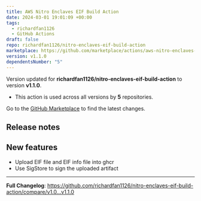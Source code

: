 ```yaml
---
title: AWS Nitro Enclaves EIF Build Action
date: 2024-03-01 19:01:09 +00:00
tags:
  - richardfan1126
  - GitHub Actions
draft: false
repo: richardfan1126/nitro-enclaves-eif-build-action
marketplace: https://github.com/marketplace/actions/aws-nitro-enclaves-eif-build-action
version: v1.1.0
dependentsNumber: "5"
---
```



Version updated for **richardfan1126/nitro-enclaves-eif-build-action** to version **v1.1.0**.
- This action is used across all versions by **5** repositories.

Go to the [GitHub Marketplace](https://github.com/marketplace/actions/aws-nitro-enclaves-eif-build-action) to find the latest changes.

## Release notes

## New features

* Upload EIF file and EIF info file into ghcr
* Use SigStore to sign the uploaded artifact

---

**Full Changelog**: https://github.com/richardfan1126/nitro-enclaves-eif-build-action/compare/v1.0...v1.1.0
